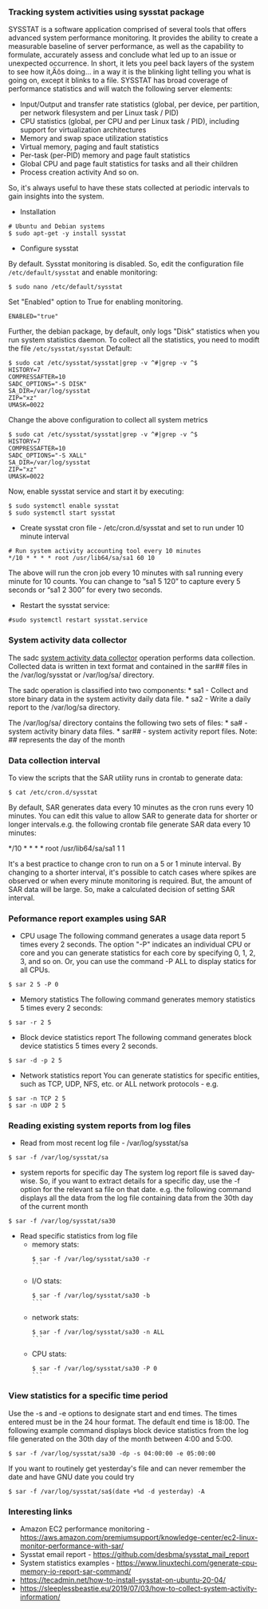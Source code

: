 ### Tracking system activities using sysstat package
SYSSTAT is a software application comprised of several tools that offers advanced system performance monitoring. It provides the ability to create a measurable baseline of server performance, as well as the capability to formulate, accurately assess and conclude what led up to an issue or unexpected occurrence. In short, it lets you peel back layers of the system to see how it‚Äôs doing… in a way it is the blinking light telling you what is going on, except it blinks to a file. SYSSTAT has broad coverage of performance statistics and will watch the following server elements:
* Input/Output and transfer rate statistics (global, per device, per partition, per network filesystem and per Linux task / PID)
* CPU statistics (global, per CPU and per Linux task / PID), including support for virtualization architectures
* Memory and swap space utilization statistics
* Virtual memory, paging and fault statistics
* Per-task (per-PID) memory and page fault statistics
* Global CPU and page fault statistics for tasks and all their children
* Process creation activity
And so on.

So, it's always useful to have these stats collected at periodic intervals to gain insights into the system.


* Installation
```
# Ubuntu and Debian systems
$ sudo apt-get -y install sysstat 
```
* Configure sysstat

By default. Sysstat monitoring is disabled. So, edit the configuration file ```/etc/default/sysstat``` and enable monitoring:
```
$ sudo nano /etc/default/sysstat
```
Set "Enabled" option to True for enabling monitoring. 
```
ENABLED="true"
```
Further, the debian package, by default, only logs "Disk" statistics when you run system statistics daemon. To collect all the statistics, you need to modift the file ```/etc/sysstat/sysstat```
Default:
```
$ sudo cat /etc/sysstat/sysstat|grep -v ^#|grep -v ^$
HISTORY=7
COMPRESSAFTER=10
SADC_OPTIONS="-S DISK"
SA_DIR=/var/log/sysstat
ZIP="xz"
UMASK=0022
```
Change the above configuration to collect all system metrics
```
$ sudo cat /etc/sysstat/sysstat|grep -v ^#|grep -v ^$
HISTORY=7
COMPRESSAFTER=10
SADC_OPTIONS="-S XALL"
SA_DIR=/var/log/sysstat
ZIP="xz"
UMASK=0022
```
Now, enable sysstat service and start it by executing:
```
$ sudo systemctl enable sysstat
$ sudo systemctl start sysstat
```

* Create sysstat cron file - /etc/cron.d/sysstat and set to run under 10 minute interval
```
# Run system activity accounting tool every 10 minutes
*/10 * * * * root /usr/lib64/sa/sa1 60 10
```
The above will run the cron job every 10 minutes with sa1 running every minute for 10 counts. You can change to “sa1 5 120” to capture every 5 seconds or “sa1 2 300” for every two seconds.

* Restart the sysstat service:
```
#sudo systemctl restart sysstat.service
```
### System activity data collector
The sadc [system activity data collector](https://dashdash.io/8/sadc#options) operation performs data collection. Collected data is written in text format and contained in the sar## files in the /var/log/sysstat or /var/log/sa/ directory.

The sadc operation is classified into two components:
    * sa1 - Collect and store binary data in the system activity daily data file.
    * sa2 - Write a daily report to the /var/log/sa directory.

The /var/log/sa/ directory contains the following two sets of files:
    * sa# - system activity binary data files.
    * sar## - system activity report files.
Note: ## represents the day of the month
### Data collection interval
To view the scripts that the SAR utility runs in crontab to generate data:
```
$ cat /etc/cron.d/sysstat
```
By default, SAR generates data every 10 minutes as the cron runs every 10 minutes. You can edit this value to allow SAR to generate data for shorter or longer intervals.e.g. the following crontab file generate SAR data every 10 minutes:

*/10 * * * * root /usr/lib64/sa/sa1 1 1

It's a best practice to change cron to run on a 5 or 1 minute interval. By changing to a shorter interval, it's possible to catch cases where spikes are observed or when every minute monitoring is required. But, the amount of SAR data will be large. So, make a calculated decision of setting SAR interval.
### Peformance report examples using SAR
* CPU usage
The following command generates a usage data report 5 times every 2 seconds. The option "-P" indicates an individual CPU or core and you can generate statistics for each core by specifying 0, 1, 2, 3, and so on. Or, you can use the command -P ALL to display statics for all CPUs.
```
$ sar 2 5 -P 0
```
* Memory statistics
The following command generates memory statistics 5 times every 2 seconds:
```
$ sar -r 2 5
```
* Block device statistics report
The following command generates block device statistics 5 times every 2 seconds.
```
$ sar -d -p 2 5
```
* Network statistics report 
You can generate statistics for specific entities, such as TCP, UDP, NFS, etc. or ALL network protocols - e.g.
```
$ sar -n TCP 2 5
$ sar -n UDP 2 5
```
### Reading existing system reports from log files
* Read from most recent log file - /var/log/sysstat/sa
```
$ sar -f /var/log/sysstat/sa
```
* system reports for specific day
The system log report file is saved day-wise. So, if you want to extract details for a specific day, use the -f option for the relevant sa file on that date. e.g. the following command displays all the data from the log file containing data from the 30th day of the current month
```
$ sar -f /var/log/sysstat/sa30
```
* Read specific statistics from log file
  * memory stats:
    ````
    $ sar -f /var/log/sysstat/sa30 -r
    ```
  * I/O stats:
    ````
    $ sar -f /var/log/sysstat/sa30 -b
    ```
  * network stats:
    ````
    $ sar -f /var/log/sysstat/sa30 -n ALL
    ```
  * CPU stats:
    ````
    $ sar -f /var/log/sysstat/sa30 -P 0
    ```
###  View statistics for a specific time period

Use the -s and -e options to designate start and end times. The times entered must be in the 24 hour format. The default end time is 18:00. The following example command displays block device statistics from the log file generated on the 30th day of the month between 4:00 and 5:00.
```
$ sar -f /var/log/sysstat/sa30 -dp -s 04:00:00 -e 05:00:00
```
If you want to routinely get yesterday's file and can never remember the date and have GNU date you could try
```
$ sar -f /var/log/sysstat/sa$(date +%d -d yesterday) -A
```
### Interesting links
* Amazon EC2 performance monitoring - https://aws.amazon.com/premiumsupport/knowledge-center/ec2-linux-monitor-performance-with-sar/
* Sysstat email report - https://github.com/desbma/sysstat_mail_report
* System statistics examples - https://www.linuxtechi.com/generate-cpu-memory-io-report-sar-command/
* https://tecadmin.net/how-to-install-sysstat-on-ubuntu-20-04/
* https://sleeplessbeastie.eu/2019/07/03/how-to-collect-system-activity-information/    
